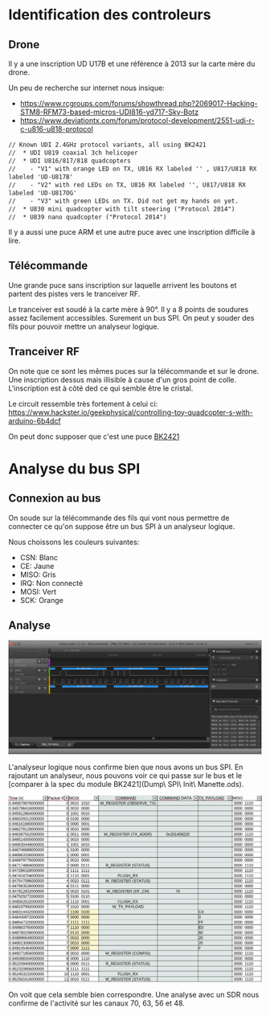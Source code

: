 # Identification des controleurs
## Drone
Il y a une inscription UD U17B et une référence à 2013 sur la carte mère du drone.

Un peu de recherche sur internet nous insique:

- https://www.rcgroups.com/forums/showthread.php?2069017-Hacking-STM8-RFM73-based-micros-UDI816-yd717-Sky-Botz
- https://www.deviationtx.com/forum/protocol-development/2551-udi-r-c-u816-u818-protocol

```
// Known UDI 2.4GHz protocol variants, all using BK2421
//  * UDI U819 coaxial 3ch helicoper
//  * UDI U816/817/818 quadcopters
//    - "V1" with orange LED on TX, U816 RX labeled '' , U817/U818 RX labeled 'UD-U817B'
//    - "V2" with red LEDs on TX, U816 RX labeled '', U817/U818 RX labeled 'UD-U817OG'
//    - "V3" with green LEDs on TX. Did not get my hands on yet.
//  * U830 mini quadcopter with tilt steering ("Protocol 2014")
//  * U839 nano quadcopter ("Protocol 2014")
```
Il y a aussi une puce ARM et une autre puce avec une inscription difficile à lire.

## Télécommande
Une grande puce sans inscription sur laquelle arrivent les boutons et partent des pistes vers le tranceiver RF.

Le tranceiver est soudé à la carte mère à 90°. Il y a 8 points de soudures assez facilement accessibles. Surement un bus SPI. On peut y souder des fils pour pouvoir mettre un analyseur logique.

## Tranceiver RF
On note que ce sont les mêmes puces sur la télécommande et sur le drone. Une inscription dessus mais illisible à cause d'un gros point de colle. L'inscription est à côté ded ce qui semble être le cristal.

Le circuit ressemble très fortement à celui ci: https://www.hackster.io/geekphysical/controlling-toy-quadcopter-s-with-arduino-6b4dcf

On peut donc supposer que c'est une puce [BK2421](http://www.bekencorp.com/en/Botong.Asp?Parent_id=2&Class_id=8&Id=13)

# Analyse du bus SPI

## Connexion au bus

On soude sur la télécommande des fils qui vont nous permettre de connecter ce qu'on suppose être un bus SPI à un analyseur logique.

Nous choissons les couleurs suivantes:
- CSN: Blanc
- CE: Jaune
- MISO: Gris
- IRQ: Non connecté
- MOSI: Vert
- SCK: Orange

## Analyse

![Analyseur Logique](Analyseur_Logique.png)

L'analyseur logique nous confirme bien que nous avons un bus SPI. En rajoutant un analyseur, nous pouvons voir ce qui passe sur le bus et le [comparer à la spec du module BK2421](Dump\ SPI\ Init\ Manette.ods).

![Image](Analyse_SPI_Binding.png?raw=true)

On voit que cela semble bien correspondre. Une analyse avec un SDR nous confirme de l'activité sur les canaux 70, 63, 56 et 48.
